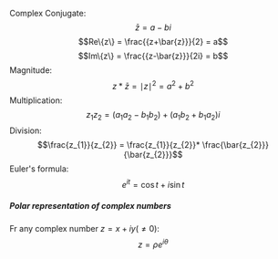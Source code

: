 Complex Conjugate:
$$\bar{z} = a - bi$$
$$Re\{z\} = \frac{{z+\bar{z}}}{2} = a$$
$$Im\{z\} = \frac{{z-\bar{z}}}{2i} = b$$
Magnitude:
$$z*\bar{z} = \mid z \mid^2 = a^2+b^2$$
Multiplication:
$$z_{1}z_{2} = (a_{1}a_{2}-b_{1}b_{2})+(a_{1}b_{2}+b_{1}a_{2})i$$
Division:
$$\frac{z_{1}}{z_{2}} = \frac{z_{1}}{z_{2}}* \frac{\bar{z_{2}}}{\bar{z_{2}}}$$
Euler's formula:
$$e^{it}= \cos t+ i\sin t$$

##### Polar representation of complex numbers
Fr any complex number $z = x+iy (\neq 0)$:
$$z = \rho e^{i\theta}$$
